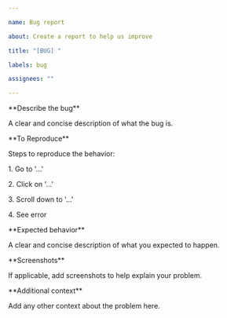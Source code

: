 ```yaml
---

name: Bug report

about: Create a report to help us improve

title: "[BUG] "

labels: bug

assignees: ""

---
```




\*\*Describe the bug\*\*

A clear and concise description of what the bug is.



\*\*To Reproduce\*\*

Steps to reproduce the behavior:

1\. Go to '...'

2\. Click on '...'

3\. Scroll down to '...'

4\. See error



\*\*Expected behavior\*\*

A clear and concise description of what you expected to happen.



\*\*Screenshots\*\*

If applicable, add screenshots to help explain your problem.



\*\*Additional context\*\*

Add any other context about the problem here.



